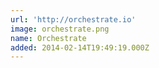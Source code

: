```yaml
---
url: 'http://orchestrate.io'
image: orchestrate.png
name: Orchestrate
added: 2014-02-14T19:49:19.000Z
---
```

